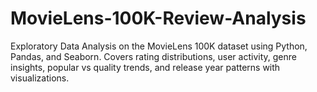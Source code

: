 # MovieLens-100K-Review-Analysis
Exploratory Data Analysis on the MovieLens 100K dataset using Python, Pandas, and Seaborn. Covers rating distributions, user activity, genre insights, popular vs quality trends, and release year patterns with visualizations.
